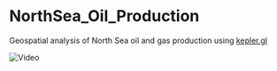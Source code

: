 # NorthSea_Oil_Production
Geospatial analysis of North Sea oil and gas production using [kepler.gl](http://kepler.gl)

<!---![Video](UK_oilprod.mov)--->
![Video](https://user-images.githubusercontent.com/22675848/40890740-f3ba03d2-677a-11e8-80b0-4a673a930c37.gif)

